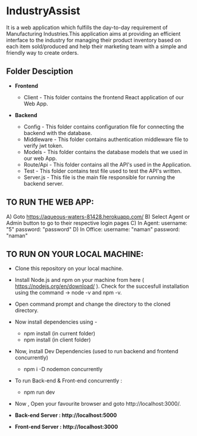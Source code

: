 # IndustryAssist
It is a web application which fulfills the day-to-day requirement of Manufacturing Industries.This application aims at providing an efficient interface to the industry for managing their product  inventory based on each item sold/produced and help their marketing team with a simple and friendly way to create orders.

## Folder Desciption
- **Frontend** 
  - Client - This folder contains the frontend React application of our Web App.

- **Backend**
  - Config - This folder contains configuration file for connecting the backend with the database.
  - Middleware - This folder contains authentication middleware file to verify jwt token.
  - Models - This folder contains the database models that we used in our web App.
  - Route/Api -  This folder contains all the API's used  in the Application.
  - Test - This folder contains test file used to test the API's written.
  - Server.js - This file is the main file responsible for running the backend server.
   


## TO RUN THE WEB APP:
A) Goto https://aqueous-waters-81428.herokuapp.com/ 
B) Select Agent or Admin button to go to their respective login pages
C) In Agent: username: "5" password: "password"
D) In Office: username: "naman" password: "naman"

## TO RUN ON YOUR LOCAL MACHINE:
- Clone this repository on your local machine.
- Install Node.js and npm on your machine from here ( https://nodejs.org/en/download/ ). Check for the succesfull installation using the command -> node -v and npm -v.
- Open command prompt and change the directory to the cloned directory.
- Now install dependencies using - 
  - npm install  (in current folder)
  - npm install  (in client folder)
- Now, install Dev Dependencies (used to run backend and frontend concurrently)
  - npm i -D nodemon concurrently
- To run Back-end & Front-end concurrently :
  - npm run dev
- Now , Open your favourite browser and goto http://localhost:3000/.

- **Back-end Server  : http://localhost:5000**

- **Front-end Server : http://localhost:3000**



